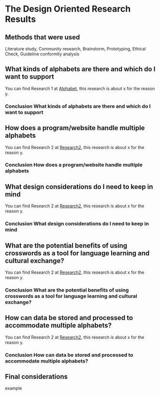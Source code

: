 # The Design Oriented Research Results

## Methods that were used

Literature study, Community research, Brainstorm, Prototyping, Ethical Check, Guideline conformity analysis

## What kinds of alphabets are there and which do I want to support

You can find Research 1 at [Alphabet](./dor/alphabet.md), this research is about x for the reason y.

### Conclusion What kinds of alphabets are there and which do I want to support

## How does a program/website handle multiple alphabets

You can find Research 2 at [Research2](www.example.com), this research is about x for the reason y.

### Conclusion How does a program/website handle multiple alphabets

## What design considerations do I need to keep in mind

You can find Research 2 at [Research2](www.example.com), this research is about x for the reason y.

### Conclusion What design considerations do I need to keep in mind

## What are the potential benefits of using crosswords as a tool for language learning and cultural exchange?

You can find Research 2 at [Research2](www.example.com), this research is about x for the reason y.

### Conclusion What are the potential benefits of using crosswords as a tool for language learning and cultural exchange?

## How can data be stored and processed to accommodate multiple alphabets?

You can find Research 2 at [Research2](www.example.com), this research is about x for the reason y.

### Conclusion How can data be stored and processed to accommodate multiple alphabets?

## Final considerations

example
